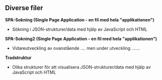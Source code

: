 ## Diverse filer

__SPA-Sokning (Single Page Application - en fil med hela "applikationen")__
- Sökning i JSON-strukturer/data med hjälp av JavaScript och HTML

__SPA-Sokning2 (Single Page Application - en fil med hela "applikationen")__
- Vidareutveckling av ovanstående .... men under utveckling .......

__Tradstruktur__
- Olika strukturer för att visualisera JSON-strukturer/data med hjälp av JavaScript och HTML



